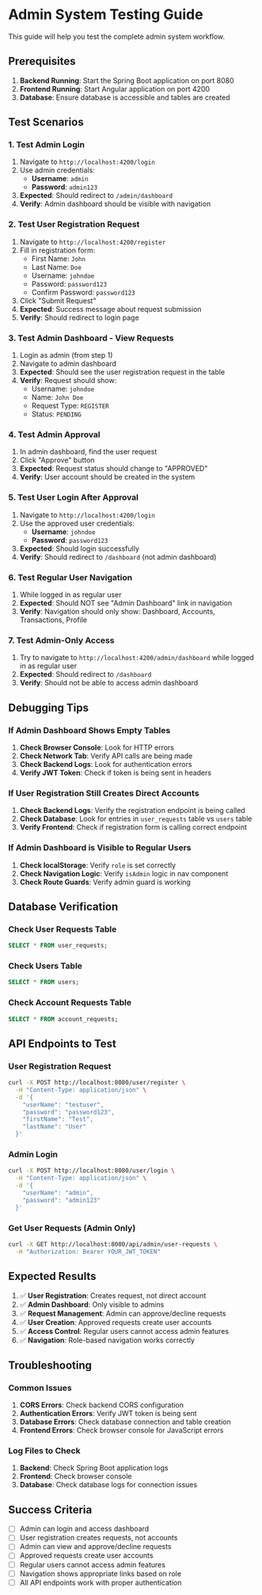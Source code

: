 # Admin System Testing Guide

This guide will help you test the complete admin system workflow.

## Prerequisites

1. **Backend Running**: Start the Spring Boot application on port 8080
2. **Frontend Running**: Start Angular application on port 4200
3. **Database**: Ensure database is accessible and tables are created

## Test Scenarios

### 1. Test Admin Login

1. Navigate to `http://localhost:4200/login`
2. Use admin credentials:
   - **Username**: `admin`
   - **Password**: `admin123`
3. **Expected**: Should redirect to `/admin/dashboard`
4. **Verify**: Admin dashboard should be visible with navigation

### 2. Test User Registration Request

1. Navigate to `http://localhost:4200/register`
2. Fill in registration form:
   - First Name: `John`
   - Last Name: `Doe`
   - Username: `johndoe`
   - Password: `password123`
   - Confirm Password: `password123`
3. Click "Submit Request"
4. **Expected**: Success message about request submission
5. **Verify**: Should redirect to login page

### 3. Test Admin Dashboard - View Requests

1. Login as admin (from step 1)
2. Navigate to admin dashboard
3. **Expected**: Should see the user registration request in the table
4. **Verify**: Request should show:
   - Username: `johndoe`
   - Name: `John Doe`
   - Request Type: `REGISTER`
   - Status: `PENDING`

### 4. Test Admin Approval

1. In admin dashboard, find the user request
2. Click "Approve" button
3. **Expected**: Request status should change to "APPROVED"
4. **Verify**: User account should be created in the system

### 5. Test User Login After Approval

1. Navigate to `http://localhost:4200/login`
2. Use the approved user credentials:
   - **Username**: `johndoe`
   - **Password**: `password123`
3. **Expected**: Should login successfully
4. **Verify**: Should redirect to `/dashboard` (not admin dashboard)

### 6. Test Regular User Navigation

1. While logged in as regular user
2. **Expected**: Should NOT see "Admin Dashboard" link in navigation
3. **Verify**: Navigation should only show: Dashboard, Accounts, Transactions, Profile

### 7. Test Admin-Only Access

1. Try to navigate to `http://localhost:4200/admin/dashboard` while logged in as regular user
2. **Expected**: Should redirect to `/dashboard`
3. **Verify**: Should not be able to access admin dashboard

## Debugging Tips

### If Admin Dashboard Shows Empty Tables

1. **Check Browser Console**: Look for HTTP errors
2. **Check Network Tab**: Verify API calls are being made
3. **Check Backend Logs**: Look for authentication errors
4. **Verify JWT Token**: Check if token is being sent in headers

### If User Registration Still Creates Direct Accounts

1. **Check Backend Logs**: Verify the registration endpoint is being called
2. **Check Database**: Look for entries in `user_requests` table vs `users` table
3. **Verify Frontend**: Check if registration form is calling correct endpoint

### If Admin Dashboard is Visible to Regular Users

1. **Check localStorage**: Verify `role` is set correctly
2. **Check Navigation Logic**: Verify `isAdmin` logic in nav component
3. **Check Route Guards**: Verify admin guard is working

## Database Verification

### Check User Requests Table
```sql
SELECT * FROM user_requests;
```

### Check Users Table
```sql
SELECT * FROM users;
```

### Check Account Requests Table
```sql
SELECT * FROM account_requests;
```

## API Endpoints to Test

### User Registration Request
```bash
curl -X POST http://localhost:8080/user/register \
  -H "Content-Type: application/json" \
  -d '{
    "userName": "testuser",
    "password": "password123",
    "firstName": "Test",
    "lastName": "User"
  }'
```

### Admin Login
```bash
curl -X POST http://localhost:8080/user/login \
  -H "Content-Type: application/json" \
  -d '{
    "userName": "admin",
    "password": "admin123"
  }'
```

### Get User Requests (Admin Only)
```bash
curl -X GET http://localhost:8080/api/admin/user-requests \
  -H "Authorization: Bearer YOUR_JWT_TOKEN"
```

## Expected Results

1. ✅ **User Registration**: Creates request, not direct account
2. ✅ **Admin Dashboard**: Only visible to admins
3. ✅ **Request Management**: Admin can approve/decline requests
4. ✅ **User Creation**: Approved requests create user accounts
5. ✅ **Access Control**: Regular users cannot access admin features
6. ✅ **Navigation**: Role-based navigation works correctly

## Troubleshooting

### Common Issues

1. **CORS Errors**: Check backend CORS configuration
2. **Authentication Errors**: Verify JWT token is being sent
3. **Database Errors**: Check database connection and table creation
4. **Frontend Errors**: Check browser console for JavaScript errors

### Log Files to Check

1. **Backend**: Check Spring Boot application logs
2. **Frontend**: Check browser console
3. **Database**: Check database logs for connection issues

## Success Criteria

- [ ] Admin can login and access dashboard
- [ ] User registration creates requests, not accounts
- [ ] Admin can view and approve/decline requests
- [ ] Approved requests create user accounts
- [ ] Regular users cannot access admin features
- [ ] Navigation shows appropriate links based on role
- [ ] All API endpoints work with proper authentication
